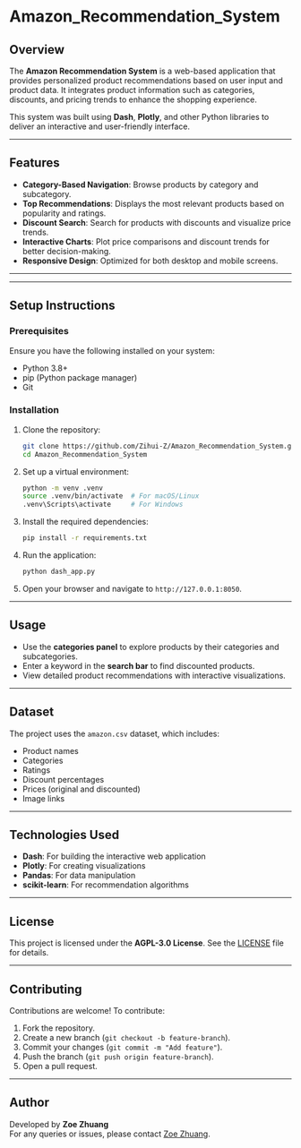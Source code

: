 # Amazon_Recommendation_System

## Overview
The **Amazon Recommendation System** is a web-based application that provides personalized product recommendations based on user input and product data. It integrates product information such as categories, discounts, and pricing trends to enhance the shopping experience.

This system was built using **Dash**, **Plotly**, and other Python libraries to deliver an interactive and user-friendly interface.

---

## Features
- **Category-Based Navigation**: Browse products by category and subcategory.
- **Top Recommendations**: Displays the most relevant products based on popularity and ratings.
- **Discount Search**: Search for products with discounts and visualize price trends.
- **Interactive Charts**: Plot price comparisons and discount trends for better decision-making.
- **Responsive Design**: Optimized for both desktop and mobile screens.

---


---

## Setup Instructions

### Prerequisites
Ensure you have the following installed on your system:
- Python 3.8+
- pip (Python package manager)
- Git

### Installation
1. Clone the repository:
    ```bash
    git clone https://github.com/Zihui-Z/Amazon_Recommendation_System.git
    cd Amazon_Recommendation_System
    ```

2. Set up a virtual environment:
    ```bash
    python -m venv .venv
    source .venv/bin/activate  # For macOS/Linux
    .venv\Scripts\activate     # For Windows
    ```

3. Install the required dependencies:
    ```bash
    pip install -r requirements.txt
    ```

4. Run the application:
    ```bash
    python dash_app.py
    ```

5. Open your browser and navigate to `http://127.0.0.1:8050`.

---

## Usage
- Use the **categories panel** to explore products by their categories and subcategories.
- Enter a keyword in the **search bar** to find discounted products.
- View detailed product recommendations with interactive visualizations.

---

## Dataset
The project uses the `amazon.csv` dataset, which includes:
- Product names
- Categories
- Ratings
- Discount percentages
- Prices (original and discounted)
- Image links

---

## Technologies Used
- **Dash**: For building the interactive web application
- **Plotly**: For creating visualizations
- **Pandas**: For data manipulation
- **scikit-learn**: For recommendation algorithms

---

## License
This project is licensed under the **AGPL-3.0 License**. See the [LICENSE](./LICENSE) file for details.

---

## Contributing
Contributions are welcome! To contribute:
1. Fork the repository.
2. Create a new branch (`git checkout -b feature-branch`).
3. Commit your changes (`git commit -m "Add feature"`).
4. Push the branch (`git push origin feature-branch`).
5. Open a pull request.

---

## Author
Developed by **Zoe Zhuang**  
For any queries or issues, please contact [Zoe Zhuang](mailto:zz3256@columbia.edu).

